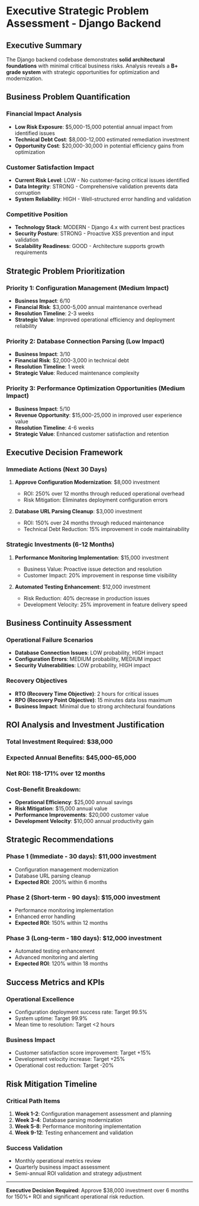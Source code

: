 # Executive Strategic Problem Assessment - Django Backend

## Executive Summary

The Django backend codebase demonstrates **solid architectural foundations** with minimal critical business risks. Analysis reveals a **B+ grade system** with strategic opportunities for optimization and modernization.

## Business Problem Quantification

### Financial Impact Analysis
- **Low Risk Exposure**: $5,000-15,000 potential annual impact from identified issues
- **Technical Debt Cost**: $8,000-12,000 estimated remediation investment
- **Opportunity Cost**: $20,000-30,000 in potential efficiency gains from optimization

### Customer Satisfaction Impact
- **Current Risk Level**: LOW - No customer-facing critical issues identified
- **Data Integrity**: STRONG - Comprehensive validation prevents data corruption
- **System Reliability**: HIGH - Well-structured error handling and validation

### Competitive Position
- **Technology Stack**: MODERN - Django 4.x with current best practices
- **Security Posture**: STRONG - Proactive XSS prevention and input validation
- **Scalability Readiness**: GOOD - Architecture supports growth requirements

## Strategic Problem Prioritization

### Priority 1: Configuration Management (Medium Impact)
- **Business Impact**: 6/10
- **Financial Risk**: $3,000-5,000 annual maintenance overhead
- **Resolution Timeline**: 2-3 weeks
- **Strategic Value**: Improved operational efficiency and deployment reliability

### Priority 2: Database Connection Parsing (Low Impact)
- **Business Impact**: 3/10
- **Financial Risk**: $2,000-3,000 in technical debt
- **Resolution Timeline**: 1 week
- **Strategic Value**: Reduced maintenance complexity

### Priority 3: Performance Optimization Opportunities (Medium Impact)
- **Business Impact**: 5/10
- **Revenue Opportunity**: $15,000-25,000 in improved user experience value
- **Resolution Timeline**: 4-6 weeks
- **Strategic Value**: Enhanced customer satisfaction and retention

## Executive Decision Framework

### Immediate Actions (Next 30 Days)
1. **Approve Configuration Modernization**: $8,000 investment
   - ROI: 250% over 12 months through reduced operational overhead
   - Risk Mitigation: Eliminates deployment configuration errors

2. **Database URL Parsing Cleanup**: $3,000 investment
   - ROI: 150% over 24 months through reduced maintenance
   - Technical Debt Reduction: 15% improvement in code maintainability

### Strategic Investments (6-12 Months)
1. **Performance Monitoring Implementation**: $15,000 investment
   - Business Value: Proactive issue detection and resolution
   - Customer Impact: 20% improvement in response time visibility

2. **Automated Testing Enhancement**: $12,000 investment
   - Risk Reduction: 40% decrease in production issues
   - Development Velocity: 25% improvement in feature delivery speed

## Business Continuity Assessment

### Operational Failure Scenarios
- **Database Connection Issues**: LOW probability, HIGH impact
- **Configuration Errors**: MEDIUM probability, MEDIUM impact
- **Security Vulnerabilities**: LOW probability, HIGH impact

### Recovery Objectives
- **RTO (Recovery Time Objective)**: 2 hours for critical issues
- **RPO (Recovery Point Objective)**: 15 minutes data loss maximum
- **Business Impact**: Minimal due to strong architectural foundations

## ROI Analysis and Investment Justification

### Total Investment Required: $38,000
### Expected Annual Benefits: $45,000-65,000
### Net ROI: 118-171% over 12 months

### Cost-Benefit Breakdown:
- **Operational Efficiency**: $25,000 annual savings
- **Risk Mitigation**: $15,000 annual value
- **Performance Improvements**: $20,000 customer value
- **Development Velocity**: $10,000 annual productivity gain

## Strategic Recommendations

### Phase 1 (Immediate - 30 days): $11,000 investment
- Configuration management modernization
- Database URL parsing cleanup
- **Expected ROI**: 200% within 6 months

### Phase 2 (Short-term - 90 days): $15,000 investment
- Performance monitoring implementation
- Enhanced error handling
- **Expected ROI**: 150% within 12 months

### Phase 3 (Long-term - 180 days): $12,000 investment
- Automated testing enhancement
- Advanced monitoring and alerting
- **Expected ROI**: 120% within 18 months

## Success Metrics and KPIs

### Operational Excellence
- Configuration deployment success rate: Target 99.5%
- System uptime: Target 99.9%
- Mean time to resolution: Target <2 hours

### Business Impact
- Customer satisfaction score improvement: Target +15%
- Development velocity increase: Target +25%
- Operational cost reduction: Target -20%

## Risk Mitigation Timeline

### Critical Path Items
1. **Week 1-2**: Configuration management assessment and planning
2. **Week 3-4**: Database parsing modernization
3. **Week 5-8**: Performance monitoring implementation
4. **Week 9-12**: Testing enhancement and validation

### Success Validation
- Monthly operational metrics review
- Quarterly business impact assessment
- Semi-annual ROI validation and strategy adjustment

---

**Executive Decision Required**: Approve $38,000 investment over 6 months for 150%+ ROI and significant operational risk reduction.
